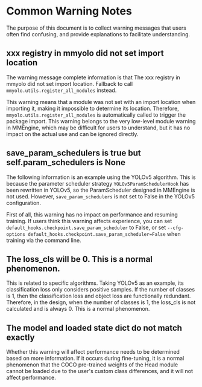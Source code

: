 # Common Warning Notes

The purpose of this document is to collect warning messages that users often find confusing, and provide explanations to facilitate understanding.

## xxx registry in mmyolo did not set import location

The warning message complete information is that The xxx registry in mmyolo did not set import location. Fallback to call `mmyolo.utils.register_all_modules` instead.

This warning means that a module was not set with an import location when importing it, making it impossible to determine its location. Therefore, `mmyolo.utils.register_all_modules` is automatically called to trigger the package import.
This warning belongs to the very low-level module warning in MMEngine, which may be difficult for users to understand, but it has no impact on the actual use and can be ignored directly.

## save_param_schedulers is true but self.param_schedulers is None

The following information is an example using the YOLOv5 algorithm. This is because the parameter scheduler strategy `YOLOv5ParamSchedulerHook` has been rewritten in YOLOv5, so the ParamScheduler designed in MMEngine is not used. However, `save_param_schedulers` is not set to False in the YOLOv5 configuration.

First of all, this warning has no impact on performance and resuming training. If users think this warning affects experience, you can set `default_hooks.checkpoint.save_param_scheduler` to False, or set `--cfg-options default_hooks.checkpoint.save_param_scheduler=False` when training via the command line.

## The loss_cls will be 0. This is a normal phenomenon.

This is related to specific algorithms. Taking YOLOv5 as an example, its classification loss only considers positive samples. If the number of classes is 1, then the classification loss and object loss are functionally redundant. Therefore, in the design, when the number of classes is 1, the loss_cls is not calculated and is always 0. This is a normal phenomenon.

## The model and loaded state dict do not match exactly

Whether this warning will affect performance needs to be determined based on more information. If it occurs during fine-tuning, it is a normal phenomenon that the COCO pre-trained weights of the Head module cannot be loaded due to the user's custom class differences, and it will not affect performance.
